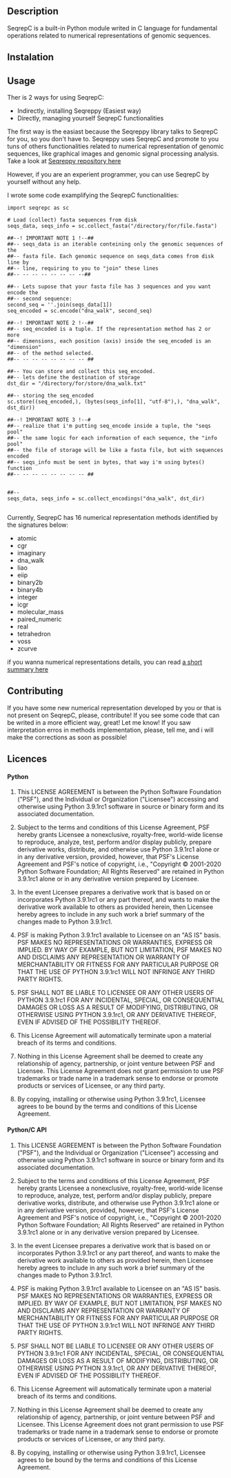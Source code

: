 ## Description
SeqrepC is a built-in Python module writed in C language for fundamental operations related to numerical representations of genomic sequences.

## Instalation

## Usage

Ther is 2 ways for using SeqrepC:
   * Indirectly, installing Seqreppy (Easiest way)
   * Directly, managing yourself SeqrepC functionalities


The first way is the easiast because the Seqreppy library talks to SeqrepC for you, so you don't have to. Seqreppy uses SeqrepC and promote to you tuns of others functionalities related to numerical representation of genomic sequences, like graphical images and genomic signal processing analysis.
Take a look at [Seqreppy repository here](https://github.com/ednilsonlomazi/seqreppy/tree/dev) 

However, if you are an experient programmer, you can use SeqrepC by yourself without any help.
 
I wrote some code examplifying the SeqrepC functionalities: 

```
import seqrepc as sc

# Load (collect) fasta sequences from disk
seqs_data, seqs_info = sc.collect_fasta("/directory/for/file.fasta")

##--! IMPORTANT NOTE 1 !--##
##-- seqs_data is an iterable conteining only the genomic sequences of the
##-- fasta file. Each genomic sequence on seqs_data comes from disk line by 
##-- line, requiring to you to "join" these lines
##-- -- -- -- -- -- -- --## 

##-- Lets supose that your fasta file has 3 sequences and you want encode the 
##-- second sequence:
second_seq = ''.join(seqs_data[1]) 
seq_encoded = sc.encode("dna_walk", second_seq)

##--! IMPORTANT NOTE 2 !--##
##-- seq_encoded is a tuple. If the representation method has 2 or more 
##-- dimensions, each position (axis) inside the seq_encoded is an "dimension" 
##-- of the method selected.
##-- -- -- -- -- -- -- -- ##

##-- You can store and collect this seq_encoded.
##-- lets define the destination of storage
dst_dir = "/directory/for/store/dna_walk.txt"

##-- storing the seq_encoded
sc.store((seq_encoded,), (bytes(seqs_info[1], "utf-8"),), "dna_walk", dst_dir))

##--! IMPORTANT NOTE 3 !--#
##-- realize that i'm putting seq_encode inside a tuple, the "seqs pool"
##-- the same logic for each information of each sequence, the "info pool"
##-- the file of storage will be like a fasta file, but with sequences encoded
##-- seqs_info must be sent in bytes, that way i'm using bytes() function
##-- -- -- -- -- -- -- -- ##


##-- 
seqs_data, seqs_info = sc.collect_encodings("dna_walk", dst_dir)
   
```

Currently, SeqrepC has 16 numerical representation methods identified by the signatures below:

* atomic
* cgr
* imaginary
* dna_walk
* liao
* eiip
* binary2b
* binary4b
* integer
* icgr
* molecular_mass
* paired_numeric
* real
* tetrahedron
* voss
* zcurve

if you wanna numerical representations details, you can read [a short summary here](https://github.com/ednilsonlomazi/seqreppy/blob/main/nr_summary.pdf)

## Contributing
If you have some new numerical representation developed by you or that is not present on SeqrepC, please, contribute! If you see some code that can be writed in a more efficient way, great! Let me know! 
If you saw interpretation erros in methods implementation, please, tell me, and i will make the corrections as soon as possible!

## Licences
#### Python

1. This LICENSE AGREEMENT is between the Python Software Foundation ("PSF"), and
   the Individual or Organization ("Licensee") accessing and otherwise using Python
   3.9.1rc1 software in source or binary form and its associated documentation.

2. Subject to the terms and conditions of this License Agreement, PSF hereby
   grants Licensee a nonexclusive, royalty-free, world-wide license to reproduce,
   analyze, test, perform and/or display publicly, prepare derivative works,
   distribute, and otherwise use Python 3.9.1rc1 alone or in any derivative
   version, provided, however, that PSF's License Agreement and PSF's notice of
   copyright, i.e., "Copyright © 2001-2020 Python Software Foundation; All Rights
   Reserved" are retained in Python 3.9.1rc1 alone or in any derivative version
   prepared by Licensee.

3. In the event Licensee prepares a derivative work that is based on or
   incorporates Python 3.9.1rc1 or any part thereof, and wants to make the
   derivative work available to others as provided herein, then Licensee hereby
   agrees to include in any such work a brief summary of the changes made to Python
   3.9.1rc1.

4. PSF is making Python 3.9.1rc1 available to Licensee on an "AS IS" basis.
   PSF MAKES NO REPRESENTATIONS OR WARRANTIES, EXPRESS OR IMPLIED.  BY WAY OF
   EXAMPLE, BUT NOT LIMITATION, PSF MAKES NO AND DISCLAIMS ANY REPRESENTATION OR
   WARRANTY OF MERCHANTABILITY OR FITNESS FOR ANY PARTICULAR PURPOSE OR THAT THE
   USE OF PYTHON 3.9.1rc1 WILL NOT INFRINGE ANY THIRD PARTY RIGHTS.

5. PSF SHALL NOT BE LIABLE TO LICENSEE OR ANY OTHER USERS OF PYTHON 3.9.1rc1
   FOR ANY INCIDENTAL, SPECIAL, OR CONSEQUENTIAL DAMAGES OR LOSS AS A RESULT OF
   MODIFYING, DISTRIBUTING, OR OTHERWISE USING PYTHON 3.9.1rc1, OR ANY DERIVATIVE
   THEREOF, EVEN IF ADVISED OF THE POSSIBILITY THEREOF.

6. This License Agreement will automatically terminate upon a material breach of
   its terms and conditions.

7. Nothing in this License Agreement shall be deemed to create any relationship
   of agency, partnership, or joint venture between PSF and Licensee.  This License
   Agreement does not grant permission to use PSF trademarks or trade name in a
   trademark sense to endorse or promote products or services of Licensee, or any
   third party.

8. By copying, installing or otherwise using Python 3.9.1rc1, Licensee agrees
   to be bound by the terms and conditions of this License Agreement.


#### Python/C API

1. This LICENSE AGREEMENT is between the Python Software Foundation ("PSF"), and
   the Individual or Organization ("Licensee") accessing and otherwise using Python
   3.9.1rc1 software in source or binary form and its associated documentation.

2. Subject to the terms and conditions of this License Agreement, PSF hereby
   grants Licensee a nonexclusive, royalty-free, world-wide license to reproduce,
   analyze, test, perform and/or display publicly, prepare derivative works,
   distribute, and otherwise use Python 3.9.1rc1 alone or in any derivative
   version, provided, however, that PSF's License Agreement and PSF's notice of
   copyright, i.e., "Copyright © 2001-2020 Python Software Foundation; All Rights
   Reserved" are retained in Python 3.9.1rc1 alone or in any derivative version
   prepared by Licensee.

3. In the event Licensee prepares a derivative work that is based on or
   incorporates Python 3.9.1rc1 or any part thereof, and wants to make the
   derivative work available to others as provided herein, then Licensee hereby
   agrees to include in any such work a brief summary of the changes made to Python
   3.9.1rc1.

4. PSF is making Python 3.9.1rc1 available to Licensee on an "AS IS" basis.
   PSF MAKES NO REPRESENTATIONS OR WARRANTIES, EXPRESS OR IMPLIED.  BY WAY OF
   EXAMPLE, BUT NOT LIMITATION, PSF MAKES NO AND DISCLAIMS ANY REPRESENTATION OR
   WARRANTY OF MERCHANTABILITY OR FITNESS FOR ANY PARTICULAR PURPOSE OR THAT THE
   USE OF PYTHON 3.9.1rc1 WILL NOT INFRINGE ANY THIRD PARTY RIGHTS.

5. PSF SHALL NOT BE LIABLE TO LICENSEE OR ANY OTHER USERS OF PYTHON 3.9.1rc1
   FOR ANY INCIDENTAL, SPECIAL, OR CONSEQUENTIAL DAMAGES OR LOSS AS A RESULT OF
   MODIFYING, DISTRIBUTING, OR OTHERWISE USING PYTHON 3.9.1rc1, OR ANY DERIVATIVE
   THEREOF, EVEN IF ADVISED OF THE POSSIBILITY THEREOF.

6. This License Agreement will automatically terminate upon a material breach of
   its terms and conditions.

7. Nothing in this License Agreement shall be deemed to create any relationship
   of agency, partnership, or joint venture between PSF and Licensee.  This License
   Agreement does not grant permission to use PSF trademarks or trade name in a
   trademark sense to endorse or promote products or services of Licensee, or any
   third party.

8. By copying, installing or otherwise using Python 3.9.1rc1, Licensee agrees
   to be bound by the terms and conditions of this License Agreement.
